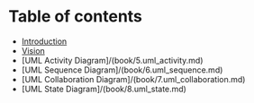 # Table of contents

* [Introduction](README.md)
* [Vision](book/0.vision.md)
* [UML Activity Diagram]/(book/5.uml_activity.md)
* [UML Sequence Diagram]/(book/6.uml_sequence.md)
* [UML Collaboration Diagram]/(book/7.uml_collaboration.md)
* [UML State Diagram]/(book/8.uml_state.md)